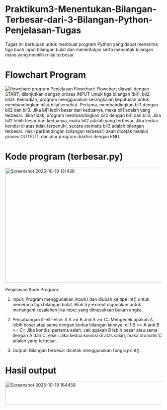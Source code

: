 # Praktikum3-Menentukan-Bilangan-Terbesar-dari-3-Bilangan-Python-Penjelasan-Tugas
Tugas ini bertujuan untuk membuat program Python yang dapat menerima tiga buah input bilangan bulat dan menentukan serta mencetak bilangan mana yang memiliki nilai terbesar. 
# Flowchart Program
![flowchard program](https://github.com/user-attachments/assets/f2d479d4-1771-4c5c-bb6b-4a479ee13a45)
Penjelasan Flowchart: Flowchart diawali dengan START, dilanjutkan dengan proses INPUT untuk tiga bilangan (bil1, bil2, bil3). Kemudian, program menggunakan serangkaian keputusan untuk membandingkan nilai-nilai tersebut.
Pertama, membandingkan bil1 dengan bil2 dan bil3. Jika bil1 lebih besar dari keduanya, maka bil1 adalah yang terbesar.
Jika tidak, program membandingkan bil2 dengan bil1 dan bil3. Jika bil2 lebih besar dari keduanya, maka bil2 adalah yang terbesar.
Jika kedua kondisi di atas tidak terpenuhi, secara otomatis bil3 adalah bilangan terbesar. Hasil perbandingan (bilangan terbesar) akan dicetak melalui proses OUTPUT, dan alur program diakhiri dengan END.
# Kode program (terbesar.py)
<img width="507" height="368" alt="Screenshot 2025-10-19 131438" src="https://github.com/user-attachments/assets/0ca5e2e0-8c00-47c2-8ad0-2fea930e6104" />

Penjelasan Kode Program:
1. Input: Program menggunakan input() dan diubah ke tipe int() untuk menerima tiga bilangan bulat. Blok try-except digunakan untuk menangani kesalahan jika input yang dimasukkan bukan angka.
   
2. Percabangan if-elif-else:
if A >= B and A >= C:: Mengecek apakah A lebih besar atau sama dengan kedua bilangan lainnya.
elif B >= A and B >= C:: Jika kondisi pertama salah, cek apakah B lebih besar atau sama dengan A dan C.
else:: Jika kedua kondisi di atas salah, maka otomatis C adalah yang terbesar.

3. Output: Bilangan terbesar dicetak menggunakan fungsi print().

# Hasil output
<img width="709" height="74" alt="Screenshot 2025-10-19 164458" src="https://github.com/user-attachments/assets/79592fb0-94bf-4d9a-a056-23dae91d8f45" />

